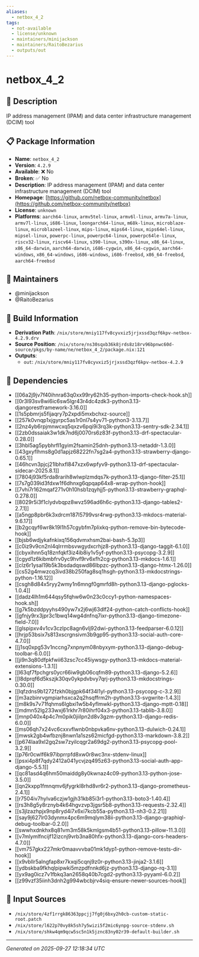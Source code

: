 ```yaml
---
aliases:
  - netbox_4_2
tags:
  - not-available
  - license/unknown
  - maintainers/minijackson
  - maintainers/RaitoBezarius
  - outputs/out
---
```


# netbox_4_2

## 📝 Description

IP address management (IPAM) and data center infrastructure management (DCIM) tool

## 📋 Package Information

- **Name**: `netbox_4_2`
- **Version**: `4.2.9`
- **Available**: ❌ No
- **Broken**: ✅ No
- **Description**: IP address management (IPAM) and data center infrastructure management (DCIM) tool
- **Homepage**: [https://github.com/netbox-community/netbox](https://github.com/netbox-community/netbox)
- **License**: `unknown`
- **Platforms**: `aarch64-linux`, `armv5tel-linux`, `armv6l-linux`, `armv7a-linux`, `armv7l-linux`, `i686-linux`, `loongarch64-linux`, `m68k-linux`, `microblaze-linux`, `microblazeel-linux`, `mips-linux`, `mips64-linux`, `mips64el-linux`, `mipsel-linux`, `powerpc-linux`, `powerpc64-linux`, `powerpc64le-linux`, `riscv32-linux`, `riscv64-linux`, `s390-linux`, `s390x-linux`, `x86_64-linux`, `x86_64-darwin`, `aarch64-darwin`, `i686-cygwin`, `x86_64-cygwin`, `aarch64-windows`, `x86_64-windows`, `i686-windows`, `i686-freebsd`, `x86_64-freebsd`, `aarch64-freebsd`
## 👥 Maintainers

- @minijackson
- @RaitoBezarius


## 🔧 Build Information

- **Derivation Path**: `/nix/store/mniy117fv8cyvxiz5jrjxssd3qzf6kpv-netbox-4.2.9.drv`
- **Source Position**: `/nix/store/ns30sqxb36k8jrds8z18rv96bpnwc60d-source/pkgs/by-name/ne/netbox_4_2/package.nix:121`
- **Outputs**:
  - `out`:  `/nix/store/mniy117fv8cyvxiz5jrjxssd3qzf6kpv-netbox-4.2.9`

## 🔗 Dependencies

- [[06a2j9jv7f40ihnra63q0xx99ry62h35-python-imports-check-hook.sh]]
- [[0r3l93sv8wi6ic6sw5lgr43r4dc4zdk3-python3.13-djangorestframework-3.16.0]]
- [[1s5pbmrjs5fijaqry7p2xpdi5mxbchxz-source]]
- [[257k0vnqp1xjgyrpc5as1r0nl7s4yv71-python3-3.13.7]]
- [[2nz4yb6rpjmnwcxq5qxzv6pqi9i3rq3k-python3.13-sentry-sdk-2.34.1]]
- [[2zb0dssaiak3w1dk7nd6j0070rs6z83f-python3.13-drf-spectacular-0.28.0]]
- [[3hbl5ag5pybhrfl1gyim2fsamin25dnh-python3.13-netaddr-1.3.0]]
- [[43gxyflhms8g0d1apjz68222fn7sg2a4-python3.13-strawberry-django-0.65.1]]
- [[46hcvn3pjcj21lbhxfl847xzx6wpfyv9-python3.13-drf-spectacular-sidecar-2025.8.1]]
- [[7804j93kf5rda8rarih8wlwplzmdqs7k-python3.13-django-filter-25.1]]
- [[7s7g039id3fdxw1f6dhnxg6qpqap64x8-wrap-python-hook]]
- [[7vhi7r162mqaf271v0h10hsb1zqyhjj5-python3.13-strawberry-graphql-0.278.0]]
- [[8029r5i3f1clydvbqpz8wvz596ad6h6c-python3.13-django-tables2-2.7.1]]
- [[a5ngp8pbr6k3xdrcm187l5799vsr4rwg-python3.13-mkdocs-material-9.6.17]]
- [[b2gcqyf6wr8k19l1h57cgybfm7plixkq-python-remove-bin-bytecode-hook]]
- [[bjsb6wdjykafnkixq156qdvmxhsm2bai-bash-5.3p3]]
- [[c0iz9v9cn2nl4qlrrmbsvwgydxcrhjz8-python3.13-django-taggit-6.1.0]]
- [[cbyxihnn5q18znfqkf3iz4ib8iy1v5yf-python3.13-psycopg-3.2.9]]
- [[cgyd1z6kibmbfrv0yc9hvf9rv6xfh2cg-python3.13-mkdocs-1.6.1]]
- [[clz6r1ysal19b5k3bsdadqswd86lbpzc-python3.13-django-htmx-1.26.0]]
- [[cs52g4mwzcq3ivd38b250fag8sq1hsgh-python3.13-mkdocstrings-python-1.16.12]]
- [[csgh8d84x5ryy2wmy1n6mngf0gmrfd8h-python3.13-django-pglocks-1.0.4]]
- [[dadz4lh1m644qsy5fqhw6w0n23c0ccy1-python-namespaces-hook.sh]]
- [[g7k5bzddpyyhs490yw7x2j6wj63dlf24-python-catch-conflicts-hook]]
- [[gfnjy9rx3jpr3c1bwq14wg4dnfnq7ixr-python3.13-django-timezone-field-7.0]]
- [[glspipxv4v1cv3czlpc8agn6vlj92dwi-python3.13-feedparser-6.0.12]]
- [[hrjp53bsix7s813xscrgnsivm3b9gp95-python3.13-social-auth-core-4.7.0]]
- [[j1sq0xpg53v1nccng7xnpnym08nbyxym-python3.13-django-debug-toolbar-6.0.0]]
- [[ji9n3q80dfpkfwii63zsc7cc45iywsgy-python3.13-mkdocs-material-extensions-1.3.1]]
- [[l63qf7fpchgrs0ycr66iw9gb06cqfm89-python3.13-django-5.2.6]]
- [[l8dprqf6d5kszjk30qv0ykpdvbvy7qrj-python3.13-mkdocstrings-0.30.0]]
- [[lqfzdns9b1272fzkh0bjgpk64f34l1yl-python3.13-psycopg-c-3.2.9]]
- [[m3azbinrvgmpiarhsxca2q2hsqffrm2h-python3.13-svgwrite-1.4.3]]
- [[m8k9s7v71fqhms6lgbxi1w5b4yflmwkl-python3.13-django-mptt-0.18]]
- [[mdmn52lg233wxj61rkhr7r80ihrf04x3-python3.13-tablib-3.8.0]]
- [[mnp040x4p4c7m0pik0jiilpn2d8v3gzm-python3.13-django-redis-6.0.0]]
- [[ms06qh7x24vc6cxxvflwnb0nbpvka6nv-python3.13-dulwich-0.24.1]]
- [[mwsk2gb4wfbznj8nwn1a1szs62micfgd-python3.13-markdown-3.8.2]]
- [[p674laa9xl2gq2sw7zyilcqgr2a69dg2-python3.13-psycopg-pool-3.2.9]]
- [[p76r0cwlf6k97ibprrpfd8xw0r8wc3nx-stdenv-linux]]
- [[psxi4p8f7qdy2412a041ycvjzq495z63-python3.13-social-auth-app-django-5.5.1]]
- [[qc81asd4q6hm50maiddg8y0kwnaz4c09-python3.13-python-jose-3.5.0]]
- [[qn2kxpp1fmnqmv6jfygrkl8rhd8vr6r2-python3.13-django-prometheus-2.4.1]]
- [[r7504iv7hylva6czjw1gjh31kb85i3r1-python3.13-boto3-1.40.4]]
- [[rs3h8g5y8rznyb4k64hgvzvp3jgsr5b8-python3.13-requests-2.32.4]]
- [[s3jlzazhpjx9np8ryd4i7x6xi7kcb55a-python3.13-nh3-0.2.21]]
- [[say9j627lr03dynmx4pc6m9mqlym38ii-python3.13-django-graphiql-debug-toolbar-0.2.0]]
- [[swwhxdnkhx8q81vm3m58k5kmlgsm4b51-python3.13-pillow-11.3.0]]
- [[v7mlymlfncijf12izcnj9vrb3na80hfx-python3.13-django-cors-headers-4.7.0]]
- [[vm757gkx227mkr0maavvvba01mk1dyp1-python-remove-tests-dir-hook]]
- [[x9vbllr5alngfap8xr7kxqi5cqnj9z0r-python3.13-jinja2-3.1.6]]
- [[ydbskba9fkhqlpipwki5mzpdfnnkd6jz-python3.13-django-rq-3.1]]
- [[yx9ag0icz7v1fbkq3an2658q40b7cgd2-python3.13-pyyaml-6.0.2]]
- [[z99vzf35iinh3dnh2g994wbcbjrv4siq-ensure-newer-sources-hook]]

## 📁 Input Sources

- `/nix/store/4zf1rrgk86363ppcjj7fg0j6bxy2h0cb-custom-static-root.patch`
- `/nix/store/l622p70vy8k5sh7y5wizi5f2mic6ynpg-source-stdenv.sh`
- `/nix/store/shkw4qm9qcw5sc5n1k5jznc83ny02r39-default-builder.sh`

---
*Generated on 2025-09-27 12:18:34 UTC*
